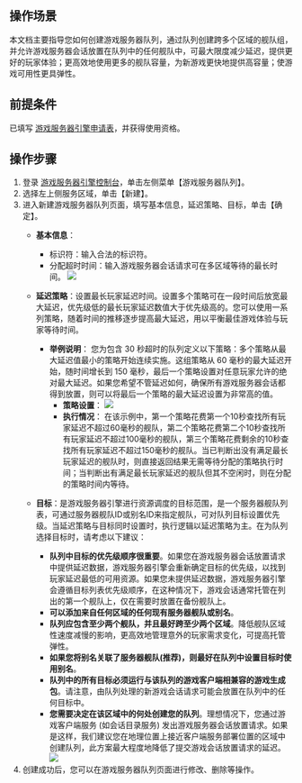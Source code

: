 ## 操作场景

本文档主要指导您如何创建游戏服务器队列，通过队列创建跨多个区域的舰队组，并允许游戏服务器会话放置在队列中的任何舰队中，可最大限度减少延迟，提供更好的玩家体验；更高效地使用更多的舰队容量，为新游戏更快地提供高容量；使游戏可用性更具弹性。

## 前提条件

已填写 [游戏服务器引擎申请表](https://cloud.tencent.com/apply/p/k0b6pvbhs6)，并获得使用资格。


## 操作步骤

1. 登录 [游戏服务器引擎控制台](https://console.cloud.tencent.com/gse/asset)，单击左侧菜单【游戏服务器队列】。
2. 选择左上侧服务区域，单击【新建】。
3. 进入新建游戏服务器队列页面，填写基本信息，延迟策略、目标，单击【确定】。
   - **基本信息**：
     - 标识符：输入合法的标识符。
     - 分配超时时间：输入游戏服务器会话请求可在多区域等待的最长时间。
![](https://main.qcloudimg.com/raw/1d1189f74fb064acb2fdcb00b366f95b.jpg)

   - **延迟策略**：设置最长玩家延迟时间。设置多个策略可在一段时间后放宽最大延迟，优先级低的最长玩家延迟数值大于优先级高的。您可以使用一系列策略，随着时间的推移逐步提高最大延迟，用以平衡最佳游戏体验与玩家等待时间。
     - **举例说明**：
       您为包含 30 秒超时的队列定义以下策略：多个策略从最大延迟值最小的策略开始连续实施。这组策略从 60 毫秒的最大延迟开始，随时间增长到 150 毫秒，最后一个策略设置对任意玩家允许的绝对最大延迟。如果您希望不管延迟如何，确保所有游戏服务器会话都得到放置，则可以将最后一个策略的最大延迟设置为非常高的值。  
        - **策略设置**：
![](https://main.qcloudimg.com/raw/701dcb46fd948d6aa94d8e7fdac31aad.jpg)
        - **执行情况**：
          在该示例中，第一个策略花费第一个10秒查找所有玩家延迟不超过60毫秒的舰队，第二个策略花费第二个10秒查找所有玩家延迟不超过100毫秒的舰队，第三个策略花费剩余的10秒查找所有玩家延迟不超过150毫秒的舰队。当已判断出没有满足最长玩家延迟的舰队时，则直接返回结果无需等待分配的策略执行时间；当判断出有满足最长玩家延迟的舰队但其不空闲时，则在分配的策略时间内等待。
   - **目标**：是游戏服务器引擎进行资源调度的目标范围，是一个服务器舰队列表，可通过服务器舰队ID或别名ID来指定舰队，可对队列目标设置优先级。当延迟策略与目标同时设置时，执行逻辑以延迟策略为主。在为队列选择目标时，请考虑以下建议：
     - **队列中目标的优先级顺序很重要**。如果您在游戏服务器会话放置请求中提供延迟数据，游戏服务器引擎会重新确定目标的优先级，以找到玩家延迟最低的可用资源。如果您未提供延迟数据，游戏服务器引擎会遵循目标列表优先级顺序，在这种情况下，游戏会话通常托管在列出的第一个舰队上，仅在需要时放置在备份舰队上。
     - **可以添加来自任何区域的任何现有服务器舰队或别名**。
     - **队列应包含至少两个舰队，并且最好跨至少两个区域**。降低舰队区域性速度减慢的影响，更高效地管理意外的玩家需求变化，可提高托管弹性。
     - **如果您将别名关联了服务器舰队(推荐)，则最好在队列中设置目标时使用别名**。
     - **队列中的所有目标必须运行与该队列的游戏客户端相兼容的游戏生成包**。请注意，由队列处理的新游戏会话请求可能会放置在队列中的任何目标中。
     - **您需要决定在该区域中的何处创建您的队列**。理想情况下，您通过游戏客户端服务 (如会话目录服务) 发出游戏服务器会话放置请求。如果是这样，我们建议您在地理位置上接近客户端服务部署位置的区域中创建队列，此方案最大程度地降低了提交游戏会话放置请求的延迟。
![](https://main.qcloudimg.com/raw/d4235b46835b359ae70adc385a26a51e.jpg)
4. 创建成功后，您可以在游戏服务器队列页面进行修改、删除等操作。





